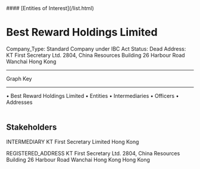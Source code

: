 <link rel="stylesheet" type="text/css" href="../../assets/style.css">
#### [Entities of Interest](/list.html)

<style>
body{background-image:url("http://eoi-graphs.s3-website-eu-west-1.amazonaws.com/Best_Reward_Holdings_Limited.png");background-repeat: no-repeat;background-size: contain;}
.markdown>p>span{background-color: white;}
</style>

# Best Reward Holdings Limited
<span>Company_Type: Standard Company under IBC Act
Status: Dead
Address: KT First Secretary Ltd. 2804, China Resources Building 26 Harbour Road Wanchai Hong Kong
</span>

---



<div class="legend">
Graph Key
<hr>
<span class="focus">• Best Reward Holdings Limited</span>
<span class="entity">• Entities</span>
<span class="intermediary">• Intermediaries</span>
<span class="officer">• Officers</span>
<span class="address">• Addresses</span>
</div><br>


## Stakeholders
<span>INTERMEDIARY
KT First Secretary Limited
Hong Kong
</span>

<span>REGISTERED_ADDRESS
KT First Secretary Ltd. 2804, China Resources Building 26 Harbour Road Wanchai Hong Kong
Hong Kong
</span>

